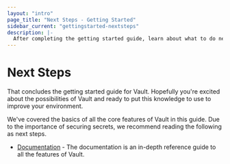 ```yaml
---
layout: "intro"
page_title: "Next Steps - Getting Started"
sidebar_current: "gettingstarted-nextsteps"
description: |-
  After completing the getting started guide, learn about what to do next with Vault.
---
```


# Next Steps

That concludes the getting started guide for Vault. Hopefully you're
excited about the possibilities of Vault and ready to put this knowledge
to use to improve your environment.

We've covered the basics of all the core features of Vault in this guide.
Due to the importance of securing secrets, we recommend reading the following
as next steps.

  * [Documentation](/docs/index.html) - The documentation is an in-depth
    reference guide to all the features of Vault.
